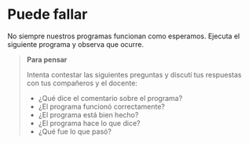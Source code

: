# Puede fallar
No siempre nuestros programas funcionan como esperamos. Ejecuta el siguiente programa y observa que ocurre.

> **Para pensar**
>
> Intenta contestar las siguientes preguntas y discutí
> tus respuestas con tus compañeros y el docente:
> - ¿Qué dice el comentario sobre el programa?
> - ¿El programa funcionó correctamente?
> - ¿El programa está bien hecho?
> - ¿El programa hace lo que dice?
> - ¿Qué fue lo que pasó?
